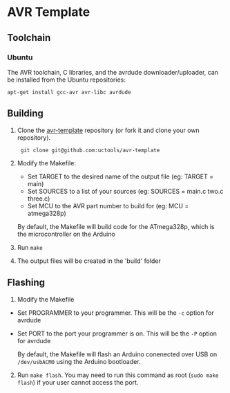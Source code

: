 AVR Template
============

## Toolchain

### Ubuntu

The AVR toolchain, C libraries, and the avrdude downloader/uploader, can be
installed from the Ubuntu repositories:

    apt-get install gcc-avr avr-libc avrdude

## Building

1. Clone the [avr-template](https://github.com/teintuc/avr-templates) repository
   (or fork it and clone your own repository).

        git clone git@github.com:uctools/avr-template

2. Modify the Makefile:
    * Set TARGET to the desired name of the output file (eg: TARGET = main)
    * Set SOURCES to a list of your sources (eg: SOURCES = main.c two.c three.c)
    * Set MCU to the AVR part number to build for (eg: MCU = atmega328p)

    By default, the Makefile will build code for the ATmega328p, which is the
    microcontroller on the Arduino

3. Run `make`

4. The output files will be created in the 'build' folder

## Flashing

1. Modify the Makefile
  * Set PROGRAMMER to your programmer. This will be the `-c` option for avrdude
  * Set PORT to the port your programmer is on. This will be the `-P` option for 
    avrdude

    By default, the Makefile will flash an Arduino conenected over USB on
    `/dev/usbACM0` using the Arduino bootloader.

2. Run `make flash`. You may need to run this command as root (`sudo make
   flash`) if your user cannot access the port.
